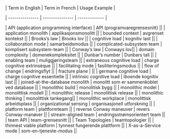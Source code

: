 

| Term in English | Term in French | Usage Example |

| --------------- | --------------- | ------------- |

| API (application programming interface) | API (programvaregrensesnitt) ||
| application monolith | applikasjonsmonolitt ||
| bounded context | avgrenset kontekst ||
| Brooks’s law | Brooks lov ||
| cognitive load | kognitiv last ||
| collaboration mode | samarbeidsmodus ||
| complicated-subsystem team | komplisert subsystem-team ||
| Conway’s law | Conways lov||
| domain complexity | domenekompleksitet ||
| Dunbar’s number | Dunbars tall ||
| enabling team | muliggjøringsteam ||
| extraneous cognitive load | charge cognitive extrinsèque ||
| facilitating mode | fasiliteringsmodus ||
| flow of change | endringsflyt ||
| fracture plane |  ||
| germane cognitive load | charge cognitive essentielle ||
| intrinsic cognitive load | iboende kognitiv last ||
| joined-at-the-database monolith | monolitt som er sammenkoblet ved database ||
| monolithic build | monolitisk bygg ||
| monolithic model | monolittisk modell ||
| monolithic release | monolittisk release ||
| monolithic thinking | monolittisk tankegang||
| monolithic workplace | monolittisk arbeidsplass ||
| organizational sensing | organisasjonell utforskning ||
| platform team | plattformteam ||
| reverse Conway maneuver | revers Conway-manøver ||
| stream-aligned team | endringsstrømsorientert team ||
| team API | team-grensesnitt ||
| Team Topologies | teamtopologier ||
| thinnest viable platform | tynnest fungerende plattform ||
| X-as-a-Service mode | som-en-tjeneste-modus ||